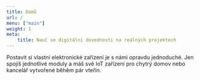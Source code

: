 ```yaml
---
title: Domů
url: /
menu: ["main"]
weight: 1
meta:
    title: Nauč se digitální dovednosti na reálných projektech
---
```


Postavit si vlastní elektronické zařízení je s námi opravdu jednoduché. Jen spojíš jednotlivé moduly a máš své IoT zařízení pro chytrý domov nebo kancelář vytvořené běhěm pár vteřin.
